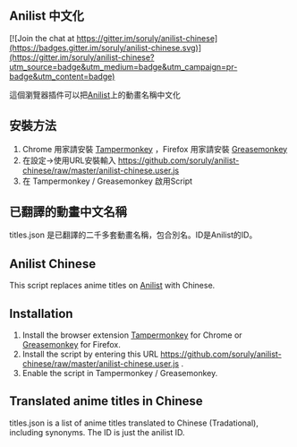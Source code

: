 ## Anilist 中文化

[![Join the chat at https://gitter.im/soruly/anilist-chinese](https://badges.gitter.im/soruly/anilist-chinese.svg)](https://gitter.im/soruly/anilist-chinese?utm_source=badge&utm_medium=badge&utm_campaign=pr-badge&utm_content=badge)

這個瀏覽器插件可以把[Anilist](http://anilist.co)上的動畫名稱中文化

## 安裝方法

1. Chrome 用家請安裝 [Tampermonkey](https://tampermonkey.net/) ，Firefox 用家請安裝 [Greasemonkey](http://www.greasespot.net/)
2. 在設定->使用URL安裝輸入 https://github.com/soruly/anilist-chinese/raw/master/anilist-chinese.user.js
3. 在 Tampermonkey / Greasemonkey 啟用Script

## 已翻譯的動畫中文名稱
titles.json 是已翻譯的二千多套動畫名稱，包合別名。ID是Anilist的ID。

## Anilist Chinese

This script replaces anime titles on [Anilist](http://anilist.co) with Chinese.

## Installation

1. Install the browser extension [Tampermonkey](https://tampermonkey.net/) for Chrome or [Greasemonkey](http://www.greasespot.net/) for Firefox.
2. Install the script by entering this URL https://github.com/soruly/anilist-chinese/raw/master/anilist-chinese.user.js .
3. Enable the script in Tampermonkey / Greasemonkey.

## Translated anime titles in Chinese
titles.json is a list of anime titles translated to Chinese (Tradational), including synonyms. The ID is just the anilist ID.
